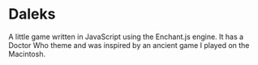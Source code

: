 # Daleks

A little game written in JavaScript using the Enchant.js engine. It has a Doctor Who theme and was inspired by
an ancient game I played on the Macintosh.

